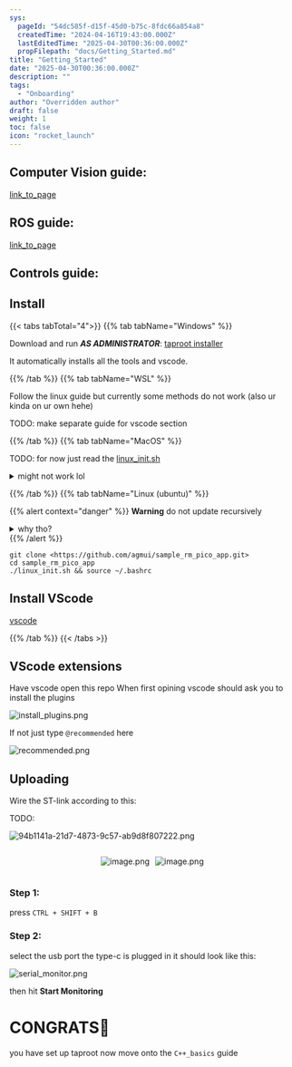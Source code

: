 ```yaml
---
sys:
  pageId: "54dc585f-d15f-45d0-b75c-8fdc66a854a8"
  createdTime: "2024-04-16T19:43:00.000Z"
  lastEditedTime: "2025-04-30T00:36:00.000Z"
  propFilepath: "docs/Getting_Started.md"
title: "Getting_Started"
date: "2025-04-30T00:36:00.000Z"
description: ""
tags:
  - "Onboarding"
author: "Overridden author"
draft: false
weight: 1
toc: false
icon: "rocket_launch"
---
```


## Computer Vision guide:

[link_to_page](86d45bc0-388b-4d26-8848-44f255f73d0e)

## ROS guide:

[link_to_page](3c76c1de-ec8f-46d6-8b0a-294005edc2d5)

## Controls guide:

## Install

{{< tabs tabTotal="4">}}
{{% tab tabName="Windows" %}}

Download and run _**AS ADMINISTRATOR**_: [taproot installer](https://github.com/Thornbots/TeachingFreshies/releases/tag/1.0)

It automatically installs all the tools and vscode.

{{% /tab %}}
{{% tab tabName="WSL" %}}

Follow the linux guide but currently some methods do not work (also ur kinda on ur own hehe)

TODO: make separate guide for vscode section

{{% /tab %}}
{{% tab tabName="MacOS" %}}

TODO: for now just read the [linux_init.sh](https://github.com/agmui/sample_rm_pico_app/blob/main/linux_init.sh)

<details>
<summary>might not work lol</summary>

`brew install libusb pkg-config`

Next install: [vscode](https://code.visualstudio.com/Download)

</details>

{{% /tab %}}
{{% tab tabName="Linux (ubuntu)" %}}

{{% alert context="danger" %}}
**Warning** do not update recursively
<details>
<summary>why tho?</summary>
There are some submodules that may go on for a while (like tinyusb) and I highly
recommend you don't need to get them.
If you want to see what submodules I update just look in `linux_init.sh`
</details>
{{% /alert %}}

```shell
git clone <https://github.com/agmui/sample_rm_pico_app.git>
cd sample_rm_pico_app
./linux_init.sh && source ~/.bashrc
```

## Install VScode

[vscode](https://code.visualstudio.com/Download)

{{% /tab %}}
{{< /tabs >}}

## VScode extensions

Have vscode open this repo
When first opining vscode should ask you to install the plugins

![install_plugins.png](https://prod-files-secure.s3.us-west-2.amazonaws.com/d518164a-d88e-44d1-a4ee-3adb3bd8bce0/89bd30f0-1825-4e77-867b-0a41ce370880/install_plugins.png?X-Amz-Algorithm=AWS4-HMAC-SHA256&X-Amz-Content-Sha256=UNSIGNED-PAYLOAD&X-Amz-Credential=ASIAZI2LB4665ZLVMO6Q%2F20250623%2Fus-west-2%2Fs3%2Faws4_request&X-Amz-Date=20250623T181212Z&X-Amz-Expires=3600&X-Amz-Security-Token=IQoJb3JpZ2luX2VjECIaCXVzLXdlc3QtMiJGMEQCIF1YVjhd9ZvDgWwvJUz%2BsxUmaZrD4FTXZah5dKR8eZA6AiAvz49phPad61%2FNm6cF%2FtWOXAGvEOfAk7BDVEc7BvkS9ir%2FAwgbEAAaDDYzNzQyMzE4MzgwNSIMZO7hXJEWOFBlIaIqKtwDyBJa0TsO5gDlLuZmWYEnamBkI8nLG%2FHACq8s%2FlrmsgQnJDjY%2FlzvcztOXVNjW8EjgZAuXHjYYan5lBlm0AbqNiRROxzxQatf2YxwMMYF8D6xwtoBrgpeeLerxpv4aZjMmSkK34YJxtzetShnSF0lzVTaBFfZXi3PvVBz4XbAjJwMUtJPF7cfhueObtceUgLMpfrnFQQjGKPg6KXNs%2FXAwSD0ty2umQzZKBV%2BgSwfYHiEurZytbww8tEpXAHnPb2WUrwqe7yK0wgAb7CzNGdMWKbnxXPxeqAZUuhKnfBNY6GHq48HOs1QkuRp9vTXEoNA1s%2BoRQhVAwqKAPFcUg8reeFy2b%2FDzE%2BWJQGX1W6xM8qMuTs%2Fl59ybleMyExSG12U8n3RPsrEmcC3cAdvu0vu4S7WaqIoJluzkH7jevUD5OMgoylGpfr84vz8Fgm8WUFbwHTNBw7UWaiV%2FVhFa5HYhaKShe%2B1WqZLfoyJZmSM8qnEtPQEjbROeTIHM%2B9w%2Fo1YA2rnjqVrF3zovC54kjP7nFPYpWw%2FcuDaSrZywHHih2yq%2BhgkFLURsXWJOqCPeGMoTyKThan7mgz9IKbfRxIgH6hcsz7a5qYi7OPY7mD%2FUtM47OCptfWCxt4Nkbww2armwgY6pgG3cLUFlhWN14J%2F3JA5FqcCqsQPKDwYJJEZes%2BQ0O9k0B0RT6z3OtlPeMOELxy5YDNvy2aLLLWixzIQwcwtsS7ETxP5HPj2%2BX1rMLnt3QqBZXVZiJ7jKB8Rv2Jq8LujmApdKFswAuZ7Mxj8xjX%2FTcRN%2FShxpsqHx0ANYEswlYUgj8DeTQSAxVqV%2F9ImTZg8xfVo6A3SH6vmvMZ%2BlJAcCyu%2Bzy848aaH&X-Amz-Signature=032b5b9fdc384c487ed178f097a533328747ae5c4124dd65b33681bf89d42288&X-Amz-SignedHeaders=host&x-amz-checksum-mode=ENABLED&x-id=GetObject)

If not just type `@recommended` here  

![recommended.png](https://prod-files-secure.s3.us-west-2.amazonaws.com/d518164a-d88e-44d1-a4ee-3adb3bd8bce0/61e661e9-5d85-4dfc-be0d-8d2097a5e793/recommended.png?X-Amz-Algorithm=AWS4-HMAC-SHA256&X-Amz-Content-Sha256=UNSIGNED-PAYLOAD&X-Amz-Credential=ASIAZI2LB4665ZLVMO6Q%2F20250623%2Fus-west-2%2Fs3%2Faws4_request&X-Amz-Date=20250623T181212Z&X-Amz-Expires=3600&X-Amz-Security-Token=IQoJb3JpZ2luX2VjECIaCXVzLXdlc3QtMiJGMEQCIF1YVjhd9ZvDgWwvJUz%2BsxUmaZrD4FTXZah5dKR8eZA6AiAvz49phPad61%2FNm6cF%2FtWOXAGvEOfAk7BDVEc7BvkS9ir%2FAwgbEAAaDDYzNzQyMzE4MzgwNSIMZO7hXJEWOFBlIaIqKtwDyBJa0TsO5gDlLuZmWYEnamBkI8nLG%2FHACq8s%2FlrmsgQnJDjY%2FlzvcztOXVNjW8EjgZAuXHjYYan5lBlm0AbqNiRROxzxQatf2YxwMMYF8D6xwtoBrgpeeLerxpv4aZjMmSkK34YJxtzetShnSF0lzVTaBFfZXi3PvVBz4XbAjJwMUtJPF7cfhueObtceUgLMpfrnFQQjGKPg6KXNs%2FXAwSD0ty2umQzZKBV%2BgSwfYHiEurZytbww8tEpXAHnPb2WUrwqe7yK0wgAb7CzNGdMWKbnxXPxeqAZUuhKnfBNY6GHq48HOs1QkuRp9vTXEoNA1s%2BoRQhVAwqKAPFcUg8reeFy2b%2FDzE%2BWJQGX1W6xM8qMuTs%2Fl59ybleMyExSG12U8n3RPsrEmcC3cAdvu0vu4S7WaqIoJluzkH7jevUD5OMgoylGpfr84vz8Fgm8WUFbwHTNBw7UWaiV%2FVhFa5HYhaKShe%2B1WqZLfoyJZmSM8qnEtPQEjbROeTIHM%2B9w%2Fo1YA2rnjqVrF3zovC54kjP7nFPYpWw%2FcuDaSrZywHHih2yq%2BhgkFLURsXWJOqCPeGMoTyKThan7mgz9IKbfRxIgH6hcsz7a5qYi7OPY7mD%2FUtM47OCptfWCxt4Nkbww2armwgY6pgG3cLUFlhWN14J%2F3JA5FqcCqsQPKDwYJJEZes%2BQ0O9k0B0RT6z3OtlPeMOELxy5YDNvy2aLLLWixzIQwcwtsS7ETxP5HPj2%2BX1rMLnt3QqBZXVZiJ7jKB8Rv2Jq8LujmApdKFswAuZ7Mxj8xjX%2FTcRN%2FShxpsqHx0ANYEswlYUgj8DeTQSAxVqV%2F9ImTZg8xfVo6A3SH6vmvMZ%2BlJAcCyu%2Bzy848aaH&X-Amz-Signature=3e66dcc83e2539b050de96433043a475a7c98fc0446132666baa6ec6caf2ef9c&X-Amz-SignedHeaders=host&x-amz-checksum-mode=ENABLED&x-id=GetObject)

## Uploading

Wire the ST-link according to this:

TODO:

![94b1141a-21d7-4873-9c57-ab9d8f807222.png](https://prod-files-secure.s3.us-west-2.amazonaws.com/d518164a-d88e-44d1-a4ee-3adb3bd8bce0/e5fad17d-ab82-4300-9f4c-505ab4b1202c/94b1141a-21d7-4873-9c57-ab9d8f807222.png?X-Amz-Algorithm=AWS4-HMAC-SHA256&X-Amz-Content-Sha256=UNSIGNED-PAYLOAD&X-Amz-Credential=ASIAZI2LB4665ZLVMO6Q%2F20250623%2Fus-west-2%2Fs3%2Faws4_request&X-Amz-Date=20250623T181212Z&X-Amz-Expires=3600&X-Amz-Security-Token=IQoJb3JpZ2luX2VjECIaCXVzLXdlc3QtMiJGMEQCIF1YVjhd9ZvDgWwvJUz%2BsxUmaZrD4FTXZah5dKR8eZA6AiAvz49phPad61%2FNm6cF%2FtWOXAGvEOfAk7BDVEc7BvkS9ir%2FAwgbEAAaDDYzNzQyMzE4MzgwNSIMZO7hXJEWOFBlIaIqKtwDyBJa0TsO5gDlLuZmWYEnamBkI8nLG%2FHACq8s%2FlrmsgQnJDjY%2FlzvcztOXVNjW8EjgZAuXHjYYan5lBlm0AbqNiRROxzxQatf2YxwMMYF8D6xwtoBrgpeeLerxpv4aZjMmSkK34YJxtzetShnSF0lzVTaBFfZXi3PvVBz4XbAjJwMUtJPF7cfhueObtceUgLMpfrnFQQjGKPg6KXNs%2FXAwSD0ty2umQzZKBV%2BgSwfYHiEurZytbww8tEpXAHnPb2WUrwqe7yK0wgAb7CzNGdMWKbnxXPxeqAZUuhKnfBNY6GHq48HOs1QkuRp9vTXEoNA1s%2BoRQhVAwqKAPFcUg8reeFy2b%2FDzE%2BWJQGX1W6xM8qMuTs%2Fl59ybleMyExSG12U8n3RPsrEmcC3cAdvu0vu4S7WaqIoJluzkH7jevUD5OMgoylGpfr84vz8Fgm8WUFbwHTNBw7UWaiV%2FVhFa5HYhaKShe%2B1WqZLfoyJZmSM8qnEtPQEjbROeTIHM%2B9w%2Fo1YA2rnjqVrF3zovC54kjP7nFPYpWw%2FcuDaSrZywHHih2yq%2BhgkFLURsXWJOqCPeGMoTyKThan7mgz9IKbfRxIgH6hcsz7a5qYi7OPY7mD%2FUtM47OCptfWCxt4Nkbww2armwgY6pgG3cLUFlhWN14J%2F3JA5FqcCqsQPKDwYJJEZes%2BQ0O9k0B0RT6z3OtlPeMOELxy5YDNvy2aLLLWixzIQwcwtsS7ETxP5HPj2%2BX1rMLnt3QqBZXVZiJ7jKB8Rv2Jq8LujmApdKFswAuZ7Mxj8xjX%2FTcRN%2FShxpsqHx0ANYEswlYUgj8DeTQSAxVqV%2F9ImTZg8xfVo6A3SH6vmvMZ%2BlJAcCyu%2Bzy848aaH&X-Amz-Signature=57ee69f2bbcbd3ea2b5e9038009342d6e252602add84f6f1bcccd1a09a67df41&X-Amz-SignedHeaders=host&x-amz-checksum-mode=ENABLED&x-id=GetObject)

<div style="display: flex;flex-direction: row; column-gap:10px; max-width: 630px;justify-content: center;">
<div>

![image.png](https://prod-files-secure.s3.us-west-2.amazonaws.com/d518164a-d88e-44d1-a4ee-3adb3bd8bce0/210ecb78-1116-4d7b-b9b7-2292f66fa2c2/image.png?X-Amz-Algorithm=AWS4-HMAC-SHA256&X-Amz-Content-Sha256=UNSIGNED-PAYLOAD&X-Amz-Credential=ASIAZI2LB4662RYNZWL7%2F20250623%2Fus-west-2%2Fs3%2Faws4_request&X-Amz-Date=20250623T181216Z&X-Amz-Expires=3600&X-Amz-Security-Token=IQoJb3JpZ2luX2VjECIaCXVzLXdlc3QtMiJGMEQCIFybXYQp%2Fz5oNfcICpUClK9146kbU7I%2F3vIsb2co63nzAiAjsi2lRym03LXmjpr0R8Cfyq3NSVkp%2Bu3Prg7MRAuYUyr%2FAwgbEAAaDDYzNzQyMzE4MzgwNSIMnza54Qgz%2FodqBjMlKtwDpAiBExOOBojg61Fg6uqG2sSQgSTTzKT4UfewETj13gP7%2FYFOKCXnN4L6NTlWwVvKMTK60JbFzUgEXcW%2BLUzsd0BHmxAFzbjlybgtODEMMkNDIl0lH9i3seKFSfsHZhepfvM8vJsh%2BSZWAPiK4buP%2FFnODgLaXyFO622mxJNmhNuifge9%2BWxtwEMSq4mUhtWUV74KliUdTtJhAAQxPIpk%2Fb6KtNpJ5Su9Ay6tycehPEWPWT%2FCN%2Fr0qT5I1roQW7q2BF6yNAZSyEqPKUxIsjpVUHqfwmfd37psQzQDl5eRz4AtXxvgt3j4VzITcml57LvyeTO3RhShG4b65zxUg3DdrY7jn2IGMj8TjUdSQ89CKKLPe%2BVxlYALh9iGXnlw3WF2XBZ0RZRvtypiT4bQN2oDgtdNQX8NkEGO7qy4e7V1SjD59NQazahAXdzeV2xkQTSuJa0Kr5oAlG2UpOAl96LVF%2B%2FzMkWnVfAlAdP91tomn5POX5fdHj5cg%2FodMRsAXNWWyazF1BefOyMxwgB9mJtIznGg%2B8pCPvLWfDoyZFJIyzwpOht2ihwe%2FvZ3M01QAZMrjHO6Y8CqoAnTBXXxJ5mLpNtih1ZiqJImhp%2FnQBWQqKEipsOHU6r1HGjt8scw2armwgY6pgGpJQR4PeCUZR45OpsBXwtDL1vnh5vBfoUix4Y5kx88mv%2FsNvKzPNK%2FYbl%2BD5UF%2BquBJNrD%2BLBOnB109gcu2NRHZP42TnTAYIYqqbEytOdNY%2BLnX6JJMEGvg1aSoajP9vNhAOBOpayghvz73zKMOMXJxsfu29FHGJ7RBjKw0PCUksjPx1UEDt%2BgLZQ0lZo4N4TlJhe3nguwQnBGG5kXe4c7aXRWU840&X-Amz-Signature=ed74dbbeb1df6fa7f872ea616f2352cc2aa72ec5bda352cdbffcdfd280ddef26&X-Amz-SignedHeaders=host&x-amz-checksum-mode=ENABLED&x-id=GetObject)

</div>
<div>

![image.png](https://prod-files-secure.s3.us-west-2.amazonaws.com/d518164a-d88e-44d1-a4ee-3adb3bd8bce0/33a0fd0f-8ca6-4a86-8e09-26e95ded1fff/image.png?X-Amz-Algorithm=AWS4-HMAC-SHA256&X-Amz-Content-Sha256=UNSIGNED-PAYLOAD&X-Amz-Credential=ASIAZI2LB466VSINEHQB%2F20250623%2Fus-west-2%2Fs3%2Faws4_request&X-Amz-Date=20250623T181216Z&X-Amz-Expires=3600&X-Amz-Security-Token=IQoJb3JpZ2luX2VjECIaCXVzLXdlc3QtMiJGMEQCIDVFHHUkPoLS%2FAGSEVa%2B%2FrzJVhhtvkOAhvesR9ekUA9pAiAPh%2BM%2FoR1rbagIlrTRfgyYjxAV1kolDAUI2viaJmyaqCr%2FAwgbEAAaDDYzNzQyMzE4MzgwNSIM5bqLP2dUBZpUAvoTKtwDXGIVfpsibej7TfN9iczkAyl5Zn1pNeEsbf%2Bu46wxf0B0hqPow%2F4XRavseEi1RoX42q%2BwlkQbi1alUPh%2BN3IOcFcukb4e7TqdEztgERxL3dogb0bRoNaljGCNmrg6pAndCAuL%2FQ3hdH6ZUSm2kxKbfmzsgfUTovkS%2BA1%2FZ6vCbHVxtENd5Le6%2FNh3A5HwD0HMgUP%2FuqYXziH79rzK7nZL36abjtH7n%2BKg7y2unM27RczCOL1iDASGs%2FXQoab337zEIopnQxghRYxo3686NGy98TLW6cMTXzREpa%2B7Y19upixSwhLuZmRS1c%2B3yfwEyILictmbI2HE4hWCigBhXjT8CaOWGKPSfuhW4PcSzdfuvQvtpRgA8idS%2FbAvF74R7P5Fgb8MYi0ASAGAllIUJlB%2Bcv8X1BDy2w%2BleFoRXbCvsf0Oq2mVTn085Qv4a%2F3I3LPIkoGSuXUHRFy1zP0KCk%2BnB0dt%2BybqZzAKC1hj4TieuX8Tduk1lWRkb4xu5W0Hxa2ovqLG3yS6zRMI6nE%2BzJAuw%2BMWo8feDwA2UqRWij1iR1SeMzDH3AdzKH70bvmGB%2FQievgNO5kdjCG7nFnvBbIgUCcNRrkkxPoLWCL4Z%2FcDA%2Bcpg%2Bb8hXGr9GzcaJsw%2FqnmwgY6pgFND82XAP0LmW2CW56Do1%2FB%2Fw8R9ZwuOOgd8M4Dgf%2BuH6FjonV1hZCPVS6ECep%2BlZXpFLGvNn2z8%2B2u0H3P8ET2YyWbhVqafDDP9HorRNriTCKEea9O0sRxVZUSYQSpg1I4ltHdo1ZT%2BmKBtJTNczjiuDc%2F89s3YPtSwcytOIAjhY%2F39wypLt%2B2c9DuQdWLL%2FZFiHFygfORAW88W9OytOXr5FcXrzbM&X-Amz-Signature=97daf58e91b2d78731c5675d3df109114fb0cd05af72166a12558d62b55e28ae&X-Amz-SignedHeaders=host&x-amz-checksum-mode=ENABLED&x-id=GetObject)

</div>
</div>

### Step 1:

press `CTRL + SHIFT + B`

### Step 2:

select the usb port the type-c is plugged in it should look like this:

![serial_monitor.png](https://prod-files-secure.s3.us-west-2.amazonaws.com/d518164a-d88e-44d1-a4ee-3adb3bd8bce0/f03f4774-05d4-4393-b6a0-d5efb6d315ab/serial_monitor.png?X-Amz-Algorithm=AWS4-HMAC-SHA256&X-Amz-Content-Sha256=UNSIGNED-PAYLOAD&X-Amz-Credential=ASIAZI2LB4665ZLVMO6Q%2F20250623%2Fus-west-2%2Fs3%2Faws4_request&X-Amz-Date=20250623T181212Z&X-Amz-Expires=3600&X-Amz-Security-Token=IQoJb3JpZ2luX2VjECIaCXVzLXdlc3QtMiJGMEQCIF1YVjhd9ZvDgWwvJUz%2BsxUmaZrD4FTXZah5dKR8eZA6AiAvz49phPad61%2FNm6cF%2FtWOXAGvEOfAk7BDVEc7BvkS9ir%2FAwgbEAAaDDYzNzQyMzE4MzgwNSIMZO7hXJEWOFBlIaIqKtwDyBJa0TsO5gDlLuZmWYEnamBkI8nLG%2FHACq8s%2FlrmsgQnJDjY%2FlzvcztOXVNjW8EjgZAuXHjYYan5lBlm0AbqNiRROxzxQatf2YxwMMYF8D6xwtoBrgpeeLerxpv4aZjMmSkK34YJxtzetShnSF0lzVTaBFfZXi3PvVBz4XbAjJwMUtJPF7cfhueObtceUgLMpfrnFQQjGKPg6KXNs%2FXAwSD0ty2umQzZKBV%2BgSwfYHiEurZytbww8tEpXAHnPb2WUrwqe7yK0wgAb7CzNGdMWKbnxXPxeqAZUuhKnfBNY6GHq48HOs1QkuRp9vTXEoNA1s%2BoRQhVAwqKAPFcUg8reeFy2b%2FDzE%2BWJQGX1W6xM8qMuTs%2Fl59ybleMyExSG12U8n3RPsrEmcC3cAdvu0vu4S7WaqIoJluzkH7jevUD5OMgoylGpfr84vz8Fgm8WUFbwHTNBw7UWaiV%2FVhFa5HYhaKShe%2B1WqZLfoyJZmSM8qnEtPQEjbROeTIHM%2B9w%2Fo1YA2rnjqVrF3zovC54kjP7nFPYpWw%2FcuDaSrZywHHih2yq%2BhgkFLURsXWJOqCPeGMoTyKThan7mgz9IKbfRxIgH6hcsz7a5qYi7OPY7mD%2FUtM47OCptfWCxt4Nkbww2armwgY6pgG3cLUFlhWN14J%2F3JA5FqcCqsQPKDwYJJEZes%2BQ0O9k0B0RT6z3OtlPeMOELxy5YDNvy2aLLLWixzIQwcwtsS7ETxP5HPj2%2BX1rMLnt3QqBZXVZiJ7jKB8Rv2Jq8LujmApdKFswAuZ7Mxj8xjX%2FTcRN%2FShxpsqHx0ANYEswlYUgj8DeTQSAxVqV%2F9ImTZg8xfVo6A3SH6vmvMZ%2BlJAcCyu%2Bzy848aaH&X-Amz-Signature=6ccffd90cc5aa100691c02d363d3af7f578a69279b68fde5dc50d567ae0f8309&X-Amz-SignedHeaders=host&x-amz-checksum-mode=ENABLED&x-id=GetObject)

then hit **Start Monitoring**

# CONGRATS🎉

you have set up taproot now move onto the `C++_basics` guide
